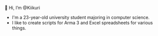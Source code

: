 👋 Hi, I’m @Kiikuri
- I'm a 23-year-old university student majoring in computer science.
- I like to create scripts for Arma 3 and Excel spreadsheets for various things.

<!---
Kiikuri/Kiikuri is a ✨ special ✨ repository because its `README.md` (this file) appears on your GitHub profile.
You can click the Preview link to take a look at your changes.
--->
